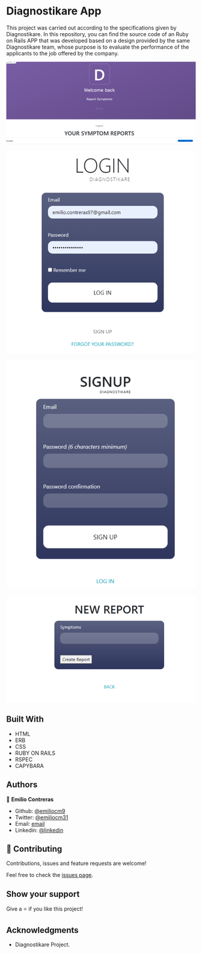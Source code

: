 # Diagnostikare App

This project was carried out according to the specifications given by Diagnostikare. In this repository, you can find the source code of an Ruby on Rails APP that was developed based on a design provided by the same Diagnostikare team, whose purpose is to evaluate the performance of the applicants to the job offered by the company.

![Index](https://github.com/emiliocm9/diagnostikareapp/blob/develop/app/assets/images/IndexSS.PNG)

![Login](https://github.com/emiliocm9/diagnostikareapp/blob/develop/app/assets/images/Login.PNG)

![SignUp](https://github.com/emiliocm9/diagnostikareapp/blob/develop/app/assets/images/Sign_Up.PNG)

![SignUp](https://github.com/emiliocm9/diagnostikareapp/blob/develop/app/assets/images/NewReport.PNG)

## Built With

- HTML
- ERB
- CSS
- RUBY ON RAILS
- RSPEC
- CAPYBARA

## Authors

👤 **Emilio Contreras**

- Github: [@emiliocm9](https://github.com/emiliocm9)
- Twitter: [@emiliocm31](https://twitter.com/emiliocm31)
- Email: [email](emilio.contreras97@gmail.com)
- Linkedin: [@linkedin](https://www.linkedin.com/in/emiliocm31/)

## 🤝 Contributing

Contributions, issues and feature requests are welcome!

Feel free to check the [issues page](issues/).

## Show your support

Give a ⭐️ if you like this project!

## Acknowledgments

- Diagnostikare Project.
